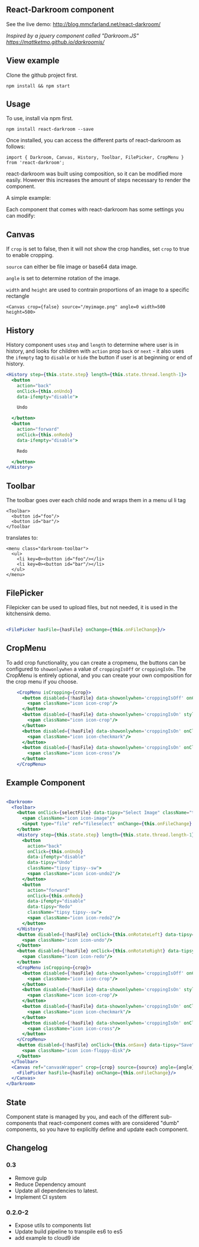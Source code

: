 ## React-Darkroom component

See the live demo: http://blog.mmcfarland.net/react-darkroom/

*Inspired by a jquery component called "Darkroom.JS" https://mattketmo.github.io/darkroomjs/*


## View example

Clone the github project first.

```
npm install && npm start
```

## Usage

To use, install via npm first.

```
npm install react-darkroom --save
```

Once installed, you can access the different parts of react-darkroom as follows:

```
import { Darkroom, Canvas, History, Toolbar, FilePicker, CropMenu } from 'react-darkroom';
```

react-darkroom was built using composition, so it can be modified more easily.  However this increases the amount of steps
necessary to render the component.

A simple example:

<Darkroom>
  <Canvas crop={false} source="/myimage.png" angle=0 width=500 height=500>
  </Canvas>
</Darkroom>

Each component that comes with react-darkroom has some settings you can modify:

## Canvas

If `crop` is set to false, then it will not show the crop handles, set `crop` to true to enable cropping.

`source` can either be file image or base64 data image.

`angle` is set to determine rotation of the image.

`width` and `height` are used to contrain proportions of an image to a specific rectangle

```
<Canvas crop={false} source="/myimage.png" angle=0 width=500 height=500>
```

## History

History component uses `step` and `length` to determine where user is in history, and looks for children with
`action` prop `back` or `next` - it also uses the `ifempty` tag to `disable` or `hide` the button if user is
at beginning or end of history.

```jsx
<History step={this.state.step} length={this.state.thread.length-1}>
  <button
    action="back"
    onClick={this.onUndo}
    data-ifempty="disable">

    Undo

  </button>
  <button
    action="forward"
    onClick={this.onRedo}
    data-ifempty="disable">

    Redo

  </button>
</History>
```

## Toolbar

The toolbar goes over each child node and wraps them in a menu ul li tag

```
<Toolbar>
  <button id="foo"/>
  <button id="bar"/>
</Toolbar
```

translates to:

```
<menu class="darkroom-toolbar">
  <ul>
    <li key=0><button id="foo"/></li>
    <li key=0><button id="bar"/></li>
  </ul>
</menu>
```


## FilePicker
Filepicker can be used to upload files, but not needed, it is used in the kitchensink demo.
```jsx

<FilePicker hasFile={hasFile} onChange={this.onFileChange}/>

```

## CropMenu

To add crop functionality, you can create a cropmenu, the buttons can be configured to `showonlywhen` a value of `croppingIsOff` or `croppingIsOn`.
The CropMenu is entirely optional, and you can create your own composition for the crop menu if you choose.

```jsx
    <CropMenu isCropping={crop}>
      <button disabled={!hasFile} data-showonlywhen='croppingIsOff' onClick={this.onCropStart} data-tipsy="Crop" className="tipsy tipsy--sw">
        <span className="icon icon-crop"/>
      </button>
      <button disabled={!hasFile} data-showonlywhen='croppingIsOn' style={{color: 'cyan'}}>
        <span className="icon icon-crop"/>
      </button>
      <button disabled={!hasFile} data-showonlywhen='croppingIsOn' onClick={this.onCropConfirm} style={{color: 'green'}} data-tipsy="Confirm" className="tipsy tipsy--sw">
        <span className="icon icon-checkmark"/>
      </button>
      <button disabled={!hasFile} data-showonlywhen='croppingIsOn' onClick={this.onCropCancel} style={{color: 'red'}} data-tipsy="Cancel" className="tipsy tipsy--sw">
        <span className="icon icon-cross"/>
      </button>
    </CropMenu>

```

## Example Component

```jsx

<Darkroom>
  <Toolbar>
    <button onClick={selectFile} data-tipsy="Select Image" className="tipsy tipsy--s">
      <span className="icon icon-image"/>
      <input type="file" ref="fileselect" onChange={this.onFileChange} style={{display: 'none'}}/>
    </button>
    <History step={this.state.step} length={this.state.thread.length-1}>
      <button
        action="back"
        onClick={this.onUndo}
        data-ifempty="disable"
        data-tipsy="Undo"
        className="tipsy tipsy--sw">
        <span className="icon icon-undo2"/>
      </button>
      <button
        action="forward"
        onClick={this.onRedo}
        data-ifempty="disable"
        data-tipsy="Redo"
        className="tipsy tipsy--sw">
        <span className="icon icon-redo2"/>
      </button>
    </History>
    <button disabled={!hasFile} onClick={this.onRotateLeft} data-tipsy="Rotate Left" className="tipsy tipsy--sw">
      <span className="icon icon-undo"/>
    </button>
    <button disabled={!hasFile} onClick={this.onRotateRight} data-tipsy="Rotate Right" className="tipsy tipsy--sw">
      <span className="icon icon-redo"/>
    </button>
    <CropMenu isCropping={crop}>
      <button disabled={!hasFile} data-showonlywhen='croppingIsOff' onClick={this.onCropStart} data-tipsy="Crop" className="tipsy tipsy--sw">
        <span className="icon icon-crop"/>
      </button>
      <button disabled={!hasFile} data-showonlywhen='croppingIsOn' style={{color: 'cyan'}}>
        <span className="icon icon-crop"/>
      </button>
      <button disabled={!hasFile} data-showonlywhen='croppingIsOn' onClick={this.onCropConfirm} style={{color: 'green'}} data-tipsy="Confirm" className="tipsy tipsy--sw">
        <span className="icon icon-checkmark"/>
      </button>
      <button disabled={!hasFile} data-showonlywhen='croppingIsOn' onClick={this.onCropCancel} style={{color: 'red'}} data-tipsy="Cancel" className="tipsy tipsy--sw">
        <span className="icon icon-cross"/>
      </button>
    </CropMenu>
    <button disabled={!hasFile} onClick={this.onSave} data-tipsy="Save" className="tipsy tipsy--sw">
      <span className="icon icon-floppy-disk"/>
    </button>
  </Toolbar>
  <Canvas ref="canvasWrapper" crop={crop} source={source} angle={angle} width={canvasWidth} height={canvasHeight}>
    <FilePicker hasFile={hasFile} onChange={this.onFileChange}/>
  </Canvas>
</Darkroom>

```

## State

Component state is managed by you, and each of the different sub-components that react-component comes with are considered
"dumb" components, so you have to explicitly define and update each component.

## Changelog

### 0.3
 - Remove gulp
 - Reduce Dependency amount
 - Update all dependencies to latest.
 - Implement CI system

### 0.2.0-2

- Expose utils to components list
- Update build pipeline to transpile es6 to es5
- add example to cloud9 ide
